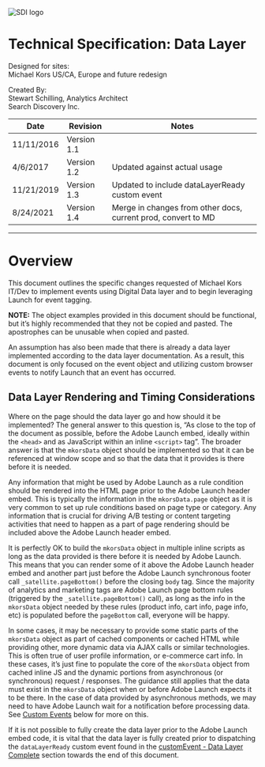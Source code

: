![SDI logo](https://lh5.googleusercontent.com/qISy6cadFd9w5RbPc1eqZj7SISc844g8KRXSeM2P07h1PvkDJbpVtE--xNttLLSvlklK7e5dr52fGGuTGQZ19CqrLeg0dr7UuisKnKUK0xxs6IP8LfnsPMkBkfLeQfUMABH-cJn7=s0)

# Technical Specification: Data Layer
Designed for sites:  
Michael Kors US/CA, Europe and future redesign

Created By:  
Stewart Schilling, Analytics Architect  
Search Discovery Inc.

| Date       | Revision    | Notes                                                         |
| ---------- | ----------- | ------------------------------------------------------------- |
| 11/11/2016 | Version 1.1 |                                                               |
| 4/6/2017   | Version 1.2 | Updated against actual usage                                  |
| 11/21/2019 | Version 1.3 | Updated to include dataLayerReady custom event                |
| 8/24/2021  | Version 1.4 | Merge in changes from other docs, current prod, convert to MD |

***

# Overview
This document outlines the specific changes requested of Michael Kors IT/Dev to implement events using Digital Data layer and to begin leveraging Launch for event tagging.

**NOTE:** The object examples provided in this document should be functional, but it’s highly recommended that they not be copied and pasted. The apostrophes can be unusable when copied and pasted.

An assumption has also been made that there is already a data layer implemented according to the data layer documentation. As a result, this document is only focused on the event object and utilizing custom browser events to notify Launch that an event has occurred.

## Data Layer Rendering and Timing Considerations
Where on the page should the data layer go and how should it be implemented? The general answer to this question is, “As close to the top of the document as possible, before the Adobe Launch embed, ideally within the `<head>` and as JavaScript within an inline `<script>` tag”. The broader answer is that the `mkorsData` object should be implemented so that it can be referenced at window scope and so that the data that it provides is there before it is needed.

Any information that might be used by Adobe Launch as a rule condition should be rendered into the HTML page prior to the Adobe Launch header embed. This is typically the information in the `mkorsData.page` object as it is very common to set up rule conditions based on page type or category. Any information that is crucial for driving A/B testing or content targeting activities that need to happen as a part of page rendering should be included above the Adobe Launch header embed.

It is perfectly OK to build the `mkorsData` object in multiple inline scripts as long as the data provided is there before it is needed by Adobe Launch. This means that you can render some of it above the Adobe Launch header embed and another part just before the Adobe Launch synchronous footer call `_satellite.pageBottom()` before the closing `body` tag. Since the majority of analytics and marketing tags are Adobe Launch page bottom rules (triggered by the `_satellite.pageBottom()` call), as long as the info in the `mkorsData` object needed by these rules (product info, cart info, page info, etc) is populated before the `pageBottom` call, everyone will be happy. 

In some cases, it may be necessary to provide some static parts of the `mkorsData` object as part of cached components or cached HTML while providing other, more dynamic data via AJAX calls or similar technologies. This is often true of user profile information, or e-commerce cart info. In these cases, it’s just fine to populate the core of the `mkorsData` object from cached inline JS and the dynamic portions from asynchronous (or synchronous) request / responses.  The guidance still applies that the data must exist in the `mkorsData` object when or before Adobe Launch expects it to be there. In the case of data provided by asynchronous methods, we may need to have Adobe Launch wait for a notification before processing data. See [Custom Events](#custom-events) below for more on this.

If it is not possible to fully create the data layer prior to the Adobe Launch embed code, it is vital that the data layer is fully created prior to dispatching the `dataLayerReady` custom event found in the [customEvent - Data Layer Complete](#customevent--data-layer-complete) section towards the end of this document.